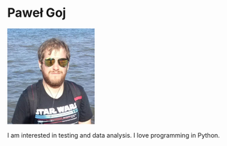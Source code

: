 # Paweł Goj

[<img src="Ja_2.jpg" width="200"/>](Ja_2.jpg)

I am interested in testing and data analysis. I love programming in Python.
